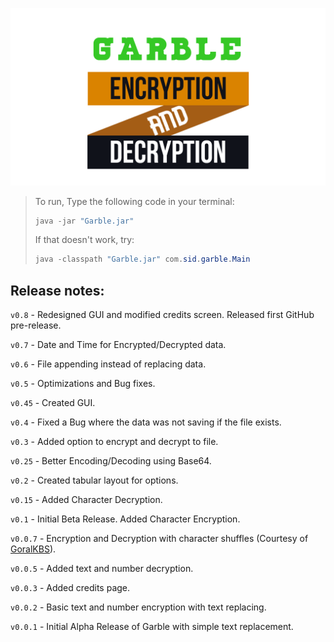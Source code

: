 ![Garble](src/logo.png)

> To run, Type the following code in your terminal:
>
> ```powershell
> java -jar "Garble.jar"
> ```
>
> If that doesn't work, try:
>
> ```powershell
> java -classpath "Garble.jar" com.sid.garble.Main
> ```

## Release notes:

`v0.8` - Redesigned GUI and modified credits screen. Released first GitHub pre-release.

`v0.7` - Date and Time for Encrypted/Decrypted data.

`v0.6` - File appending instead of replacing data.

`v0.5` - Optimizations and Bug fixes.

`v0.45` - Created GUI.

`v0.4` - Fixed a Bug where the data was not saving if the file exists.

`v0.3` - Added option to encrypt and decrypt to file.

`v0.25` - Better Encoding/Decoding using Base64.

`v0.2` - Created tabular layout for options.

`v0.15` - Added Character Decryption.

`v0.1` - Initial Beta Release. Added Character Encryption.

`v0.0.7` - Encryption and Decryption with character shuffles (Courtesy of [GoralKBS](https://github.com/GoralKBS/)).

`v0.0.5` - Added text and number decryption.

`v0.0.3` - Added credits page.

`v0.0.2` - Basic text and number encryption with text replacing.

`v0.0.1` - Initial Alpha Release of Garble with simple text replacement.

